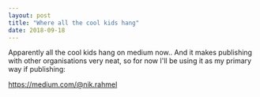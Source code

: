 ```yaml
---
layout: post
title: "Where all the cool kids hang"
date: 2018-09-18
---
```


Apparently all the cool kids hang on medium now.. And it makes publishing with other organisations very neat, so for now I'll be using it as my primary way if publishing:

https://medium.com/@nik.rahmel
